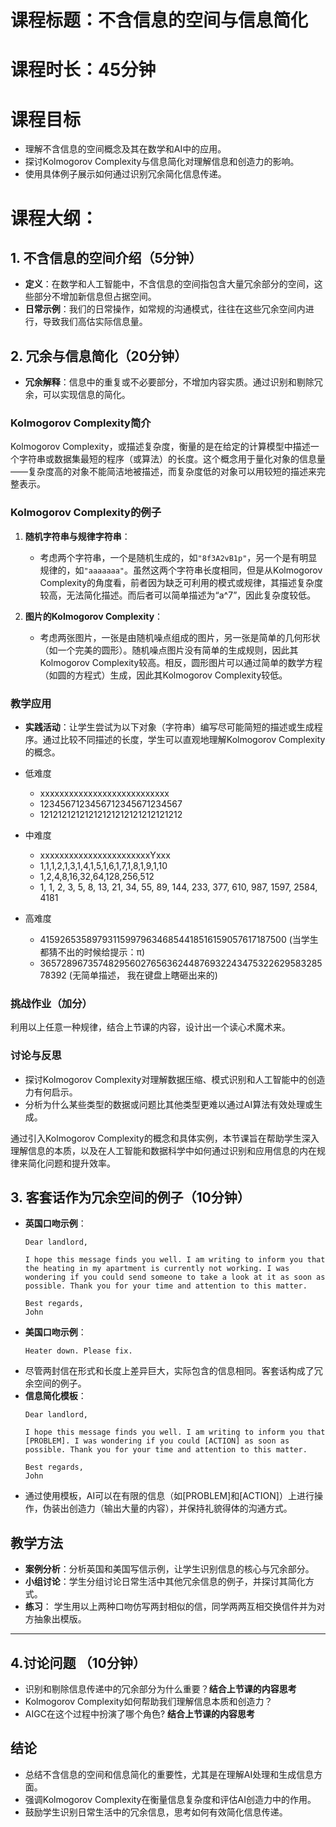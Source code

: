 

# 课程标题：不含信息的空间与信息简化

# 课程时长：45分钟

# 课程目标

- 理解不含信息的空间概念及其在数学和AI中的应用。
- 探讨Kolmogorov Complexity与信息简化对理解信息和创造力的影响。
- 使用具体例子展示如何通过识别冗余简化信息传递。

# 课程大纲：

## 1. 不含信息的空间介绍（5分钟）
- **定义**：在数学和人工智能中，不含信息的空间指包含大量冗余部分的空间，这些部分不增加新信息但占据空间。
- **日常示例**：我们的日常操作，如常规的沟通模式，往往在这些冗余空间内进行，导致我们高估实际信息量。

## 2. 冗余与信息简化（20分钟）
- **冗余解释**：信息中的重复或不必要部分，不增加内容实质。通过识别和剔除冗余，可以实现信息的简化。

### Kolmogorov Complexity简介
Kolmogorov Complexity，或描述复杂度，衡量的是在给定的计算模型中描述一个字符串或数据集最短的程序（或算法）的长度。这个概念用于量化对象的信息量——复杂度高的对象不能简洁地被描述，而复杂度低的对象可以用较短的描述来完整表示。

### Kolmogorov Complexity的例子

1. **随机字符串与规律字符串**：
   - 考虑两个字符串，一个是随机生成的，如`"8f3A2vB1p"`，另一个是有明显规律的，如`"aaaaaaa"`。虽然这两个字符串长度相同，但是从Kolmogorov Complexity的角度看，前者因为缺乏可利用的模式或规律，其描述复杂度较高，无法简化描述。而后者可以简单描述为“a^7”，因此复杂度较低。

2. **图片的Kolmogorov Complexity**：
   - 考虑两张图片，一张是由随机噪点组成的图片，另一张是简单的几何形状（如一个完美的圆形）。随机噪点图片没有简单的生成规则，因此其Kolmogorov Complexity较高。相反，圆形图片可以通过简单的数学方程（如圆的方程式）生成，因此其Kolmogorov Complexity较低。

### 教学应用
- **实践活动**：让学生尝试为以下对象（字符串）编写尽可能简短的描述或生成程序。通过比较不同描述的长度，学生可以直观地理解Kolmogorov Complexity的概念。

- 低难度
    - xxxxxxxxxxxxxxxxxxxxxxxxxxx
    - 1234567123456712345671234567
    - 12121212121212121212121212121212
- 中难度
    - xxxxxxxxxxxxxxxxxxxxxxxYxxx
    - 1,1,1,2,1,3,1,4,1,5,1,6,1,7,1,8,1,9,1,10
    - 1,2,4,8,16,32,64,128,256,512
    - 1, 1, 2, 3, 5, 8, 13, 21, 34, 55, 89, 144, 233, 377, 610, 987, 1597, 2584, 4181
- 高难度    
    - 4159265358979311599796346854418516159057617187500  (当学生都猜不出的时候给提示：π)
    - 3657289673574829560276563624487693224347532262958328578392 (无简单描述， 我在键盘上瞎砸出来的) 
### 挑战作业（加分）
利用以上任意一种规律，结合上节课的内容，设计出一个读心术魔术来。

### 讨论与反思
- 探讨Kolmogorov Complexity对理解数据压缩、模式识别和人工智能中的创造力有何启示。
- 分析为什么某些类型的数据或问题比其他类型更难以通过AI算法有效处理或生成。

通过引入Kolmogorov Complexity的概念和具体实例，本节课旨在帮助学生深入理解信息的本质，以及在人工智能和数据科学中如何通过识别和应用信息的内在规律来简化问题和提升效率。



## 3. 客套话作为冗余空间的例子（10分钟）
- **英国口吻示例**：
  ```
  Dear landlord,

  I hope this message finds you well. I am writing to inform you that the heating in my apartment is currently not working. I was wondering if you could send someone to take a look at it as soon as possible. Thank you for your time and attention to this matter.

  Best regards, 
  John
  ```
- **美国口吻示例**：
  ```
  Heater down. Please fix.
  ```
- 尽管两封信在形式和长度上差异巨大，实际包含的信息相同。客套话构成了冗余空间的例子。
- **信息简化模板**：
  ```
  Dear landlord,

  I hope this message finds you well. I am writing to inform you that [PROBLEM]. I was wondering if you could [ACTION] as soon as possible. Thank you for your time and attention to this matter.

  Best regards, 
  John
  ```
- 通过使用模板，AI可以在有限的信息（如[PROBLEM]和[ACTION]）上进行操作，伪装出创造力（输出大量的内容），并保持礼貌得体的沟通方式。

## 教学方法
- **案例分析**：分析英国和美国写信示例，让学生识别信息的核心与冗余部分。
- **小组讨论**：学生分组讨论日常生活中其他冗余信息的例子，并探讨其简化方式。
- **练习**： 学生用以上两种口吻仿写两封相似的信，同学两两互相交换信件并为对方抽象出模版。

---

## 4.讨论问题 （10分钟）
- 识别和剔除信息传递中的冗余部分为什么重要？**结合上节课的内容思考**
- Kolmogorov Complexity如何帮助我们理解信息本质和创造力？
- AIGC在这个过程中扮演了哪个角色? **结合上节课的内容思考**




## 结论
- 总结不含信息的空间和信息简化的重要性，尤其是在理解AI处理和生成信息方面。
- 强调Kolmogorov Complexity在衡量信息复杂度和评估AI创造力中的作用。
- 鼓励学生识别日常生活中的冗余信息，思考如何有效简化信息传递。

